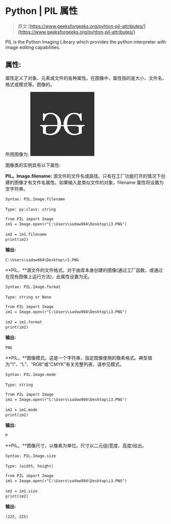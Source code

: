 # Python | PIL 属性

> 原文:[https://www.geeksforgeeks.org/pyhton-pil-attributes/](https://www.geeksforgeeks.org/pyhton-pil-attributes/)

PIL is the Python Imaging Library which provides the python interpreter with image editing capabilities.

## 属性:

属性定义了对象、元素或文件的各种属性。在图像中，属性指的是大小、文件名、格式或模式等。图像的。

所用图像为:
![](img/3f2afcf79d83eee360e00663a300d18c.png)

图像类的实例具有以下属性:

**PIL。Image.filename:** 源文件的文件名或路径。只有在工厂功能打开的情况下创建的图像才有文件名属性。如果输入是类似文件的对象，filename 属性将设置为空字符串。

```
Syntax: PIL.Image.filename

Type: py:class: string

```

```
from PIL import Image
im1 = Image.open(r"C:\Users\sadow984\Desktop\i3.PNG")

im2 = im1.filename
print(im2)
```

**输出:**

```
C:\Users\sadow984\Desktop\r1.PNG
```

**PIL。**源文件的文件格式。对于由库本身创建的图像(通过工厂函数，或通过在现有图像上运行方法)，此属性设置为无。

```
Syntax: PIL.Image.format

Type: string or None

```

```
from PIL import Image
im1 = Image.open(r"C:\Users\sadow984\Desktop\i3.PNG")

im2 = im1.format
print(im2)
```

**输出:**

```
PNG
```

**PIL。**图像模式。这是一个字符串，指定图像使用的像素格式。典型值为“1”、“L”、“RGB”或“CMYK”有关完整列表，请参见模式。

```
Syntax: PIL.Image.mode

Type: string 

```

```
from PIL import Image
im1 = Image.open(r"C:\Users\sadow984\Desktop\i3.PNG")

im2 = im1.mode
print(im2)
```

**输出:**

```
P
```

**PIL。**图像尺寸，以像素为单位。尺寸以二元组(宽度、高度)给出。

```
Syntax: PIL.Image.size

Type: (width, height) 

```

```
from PIL import Image
im1 = Image.open(r"C:\Users\sadow984\Desktop\i3.PNG")

im2 = im1.size
print(im2)
```

**输出:**

```
(225, 225)
```